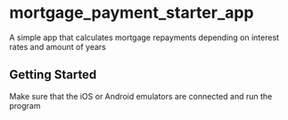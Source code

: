 # mortgage_payment_starter_app

A simple app that calculates mortgage repayments depending on interest rates and amount of years

## Getting Started
Make sure that the iOS or Android emulators are connected and run the program
